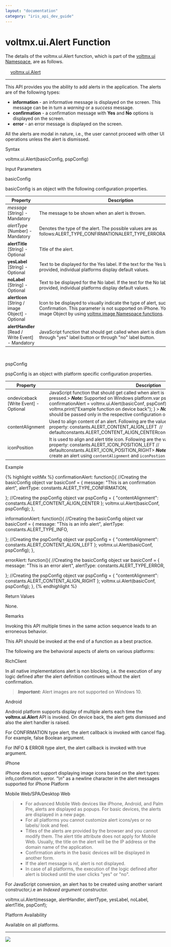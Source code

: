 ```yaml
---
layout: "documentation"
category: "iris_api_dev_guide"
---
```

                             


voltmx.ui.Alert Function
======================

The details of the voltmx.ui.Alert function, which is part of the [voltmx.ui Namespace](voltmx.ui_functions.html), are as follows.

[![Closed](../Skins/Default/Stylesheets/Images/transparent.gif)](javascript:void(0);)[voltmx.ui.Alert](javascript:void(0);) 

* * *

This API provides you the ability to add alerts in the application. The alerts are of the following types:

*   **information** - an informative message is displayed on the screen. This message can be in turn a _warning_ or a _success_ message.
*   **confirmation** - a confirmation message with **Yes** and **No** options is displayed on the screen.
*   **error** - an error message is displayed on the screen.

All the alerts are modal in nature, i.e., the user cannot proceed with other UI operations unless the alert is dismissed.

Syntax

voltmx.ui.Alert(basicConfig, pspConfig)

Input Parameters

basicConfig

basicConfig is an object with the following configuration properties.

| Property | Description |
| --- | --- |
| _message_ \[String\] - Mandatory | The message to be shown when an alert is thrown. |
| _alertType_ \[Number\] - Mandatory | Denotes the type of the alert. The possible values are as follows:ALERT\_TYPE\_CONFIRMATIONALERT\_TYPE\_ERRORALERT\_TYPE\_INFO |
| **alertTitle** \[String\] - Optional | Title of the alert. |
| **yesLabel** \[String\] - Optional | Text to be displayed for the Yes label. If the text for the Yes label is not provided, individual platforms display default values. |
| **noLabel** \[String\] - Optional | Text to be displayed for the No label. If the text for the No label is not provided, individual platforms display default values. |
| **alertIcon** \[String / image Object\] - Optional | Icon to be displayed to visually indicate the type of alert, such as, Info, Error, Confirmation. This parameter is not supported on iPhone. You can create an image Object by using [voltmx.image Namespace functions](voltmximagenamespacefunctions.html#functions). |
| **alertHandler** \[Read / Write Event\] - Mandatory | JavaScript function that should get called when alert is dismissed either through "yes" label button or through "no" label button. |

 

pspConfig

pspConfig is an object with platform specific configuration properties.

| Property | Description |
| --- | --- |
| ondeviceback \[Write Event\] - Optional | JavaScript function that should get called when alert is open and the device back button is pressed.> **_Note:_** Supported on Windows platform.var pspConf = { ondeviceback: func1 }; var confirmationAlert = voltmx.ui.Alert(basicConf, pspConf); function func1() { voltmx.print("Example function on device back"); } > **_Note:_**  The configuration properties should be passed only in the respective configuration objects otherwise they are ignored. |
| contentAlignment | Used to align content of an alert. Following are the values of this property: constants.ALERT\_CONTENT\_ALIGN\_LEFT  // defaultconstants.ALERT\_CONTENT\_ALIGN\_CENTERconstants.ALERT\_CONTENT\_ALIGN\_RIGHT |
| iconPosition | It is used to align and alert title icon. Following are the values of this property: constants.ALERT\_ICON\_POSITION\_LEFT // defaultconstants.ALERT\_ICON\_POSITION\_RIGHT> **_Note:_** Refer the example given below to create an alert using `contentAlignment` and `iconPostion` parameters. |

Example

{% highlight voltMx %}  confirmationAlert: function(){ 
   //Creating the basicConfig object 
  var basicConf = {
    message: "This is an confirmation alert",
    alertType: constants.ALERT_TYPE_CONFIRMATION,
    
};
   //Creating the pspConfig object
  var pspConfig = {
    "contentAlignment": constants.ALERT_CONTENT_ALIGN_CENTER
};
   voltmx.ui.Alert(basicConf, pspConfig);
 },
  
   informationAlert: function(){ 
     //Creating the basicConfig object
  var basicConf = {
    message: "This is an info alert",
    alertType: constants.ALERT_TYPE_INFO,
 
};
     //Creating the pspConfig object
  var pspConfig = {
  "contentAlignment": constants.ALERT_CONTENT_ALIGN_LEFT
};
   voltmx.ui.Alert(basicConf, pspConfig);
 },
  
   errorAlert: function(){ 
   //Creating the basicConfig object
  var basicConf = {
    message: "This is an error alert",
    alertType: constants.ALERT_TYPE_ERROR,
   
};
     //Creating the pspConfig object
  var pspConfig = {
  "contentAlignment": constants.ALERT_CONTENT_ALIGN_RIGHT
};
   voltmx.ui.Alert(basicConf, pspConfig);
 },
{% endhighlight %}

Return Values

None.

Remarks

Invoking this API multiple times in the same action sequence leads to an erroneous behavior.

This API should be invoked at the end of a function as a best practice.

The following are the behavioral aspects of alerts on various platforms:

RichClient

In all native implementations alert is non blocking, i.e. the execution of any logic defined after the alert definition continues without the alert confirmation.

> **_Important:_** Alert images are not supported on Windows 10.

Android

Android platform supports display of multiple alerts each time the **voltmx.ui.Alert** API is invoked. On device back, the alert gets dismissed and also the alert handler is raised.

For CONFIRMATION type alert, the alert callback is invoked with cancel flag. For example, false Boolean argument.

For INFO & ERROR type alert, the alert callback is invoked with true argument.

iPhone

iPhone does not support displaying image icons based on the alert types: info,confirmation, error. _"\\n_" as a newline character in the alert messages supported for iPhone Platform

Mobile Web/SPA/Desktop Web

> *   For advanced Mobile Web devices like iPhone, Android, and Palm Pre, alerts are displayed as popups. For basic devices, the alerts are displayed in a new page.
> *   For all platforms you cannot customize alert icons/yes or no labels/ look and feel.
> *   Titles of the alerts are provided by the browser and you cannot modify them. The alert title attribute does not apply for Mobile Web. Usually, the title on the alert will be the IP address or the domain name of the application.
> *   Confirmation alerts in the basic devices will be displayed in another form.
> *   If the alert message is _nil_, alert is not displayed.
> *   In case of all platforms, the execution of the logic defined after alert is blocked until the user clicks "yes" or "no".

For JavaScript conversion, an alert has to be created using another variant constructor,i.e an _Indexed argument_ constructor.

voltmx.ui.Alert(message, alertHandler, alertType, yesLabel, noLabel, alertTitle, pspConf);

Platform Availability

Available on all platforms.

* * *

![](resources/prettify/onload.png)
